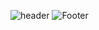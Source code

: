 ![header](https://capsule-render.vercel.app/api?type=waving&color=auto&height=300&section=header&text=Kwak_Ihn_Jung&fontSize=80)
![Footer](https://capsule-render.vercel.app/api?type=waving&color=auto&height=200&section=footer)
